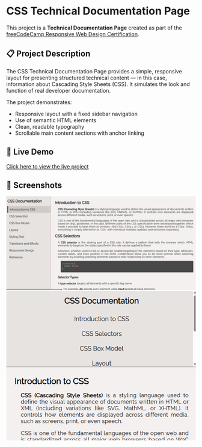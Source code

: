 # CSS Technical Documentation Page

This project is a **Technical Documentation Page** created as part of the [freeCodeCamp Responsive Web Design Certification](https://www.freecodecamp.org/learn/2022/responsive-web-design/).

## 📋 Project Description

The CSS Technical Documentation Page provides a simple, responsive layout for presenting structured technical content — in this case, information about Cascading Style Sheets (CSS). It simulates the look and function of real developer documentation.

The project demonstrates:
- Responsive layout with a fixed sidebar navigation
- Use of semantic HTML elements
- Clean, readable typography
- Scrollable main content sections with anchor linking

## 🚀 Live Demo

[Click here to view the live project](https://moagi-t.github.io/technical-documentation/)  

## 📸 Screenshots

![Screenshot-1](Screenshots\css-doc-1.png)
![Screenshot-2](Screenshots\css-doc-2.png)
